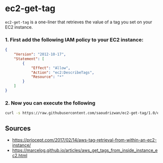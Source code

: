 # ec2-get-tag

`ec2-get-tag` is a one-liner that retrieves the value of a tag you set on your EC2 instance.

### 1. First add the following IAM policy to your EC2 instance:

```json
{
	"Version": "2012-10-17",
	"Statement": [
		{
			"Effect": "Allow",
			"Action": "ec2:DescribeTags",
			"Resource": "*"
		}
	]
}
```

### 2. Now you can execute the following

```bash
curl -s https://raw.githubusercontent.com/saoudrizwan/ec2-get-tag/1.0/ec2-get-tag.sh | bash -s TAGNAME
```

## Sources

-   https://priocept.com/2017/02/14/aws-tag-retrieval-from-within-an-ec2-instance/
-   https://marcelog.github.io/articles/aws_get_tags_from_inside_instance_ec2.html
